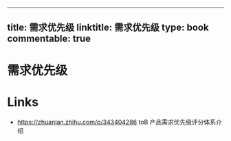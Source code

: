 
---
title: 需求优先级
linktitle: 需求优先级
type: book
commentable: true
---

# 需求优先级

# Links

- https://zhuanlan.zhihu.com/p/343404286 toB 产品需求优先级评分体系介绍

    